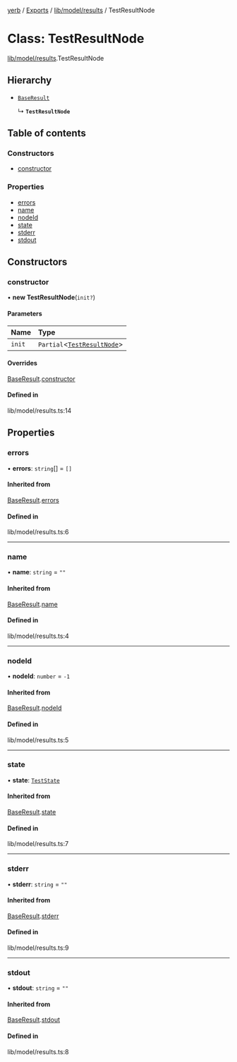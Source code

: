 [yerb](../README.md) / [Exports](../modules.md) / [lib/model/results](../modules/lib_model_results.md) / TestResultNode

# Class: TestResultNode

[lib/model/results](../modules/lib_model_results.md).TestResultNode

## Hierarchy

- [`BaseResult`](lib_model_results.BaseResult.md)

  ↳ **`TestResultNode`**

## Table of contents

### Constructors

- [constructor](lib_model_results.TestResultNode.md#constructor)

### Properties

- [errors](lib_model_results.TestResultNode.md#errors)
- [name](lib_model_results.TestResultNode.md#name)
- [nodeId](lib_model_results.TestResultNode.md#nodeid)
- [state](lib_model_results.TestResultNode.md#state)
- [stderr](lib_model_results.TestResultNode.md#stderr)
- [stdout](lib_model_results.TestResultNode.md#stdout)

## Constructors

### constructor

• **new TestResultNode**(`init?`)

#### Parameters

| Name | Type |
| :------ | :------ |
| `init` | `Partial`<[`TestResultNode`](lib_model_results.TestResultNode.md)\> |

#### Overrides

[BaseResult](lib_model_results.BaseResult.md).[constructor](lib_model_results.BaseResult.md#constructor)

#### Defined in

lib/model/results.ts:14

## Properties

### errors

• **errors**: `string`[] = `[]`

#### Inherited from

[BaseResult](lib_model_results.BaseResult.md).[errors](lib_model_results.BaseResult.md#errors)

#### Defined in

lib/model/results.ts:6

___

### name

• **name**: `string` = `""`

#### Inherited from

[BaseResult](lib_model_results.BaseResult.md).[name](lib_model_results.BaseResult.md#name)

#### Defined in

lib/model/results.ts:4

___

### nodeId

• **nodeId**: `number` = `-1`

#### Inherited from

[BaseResult](lib_model_results.BaseResult.md).[nodeId](lib_model_results.BaseResult.md#nodeid)

#### Defined in

lib/model/results.ts:5

___

### state

• **state**: [`TestState`](lib_model_nodes.TestState.md)

#### Inherited from

[BaseResult](lib_model_results.BaseResult.md).[state](lib_model_results.BaseResult.md#state)

#### Defined in

lib/model/results.ts:7

___

### stderr

• **stderr**: `string` = `""`

#### Inherited from

[BaseResult](lib_model_results.BaseResult.md).[stderr](lib_model_results.BaseResult.md#stderr)

#### Defined in

lib/model/results.ts:9

___

### stdout

• **stdout**: `string` = `""`

#### Inherited from

[BaseResult](lib_model_results.BaseResult.md).[stdout](lib_model_results.BaseResult.md#stdout)

#### Defined in

lib/model/results.ts:8

